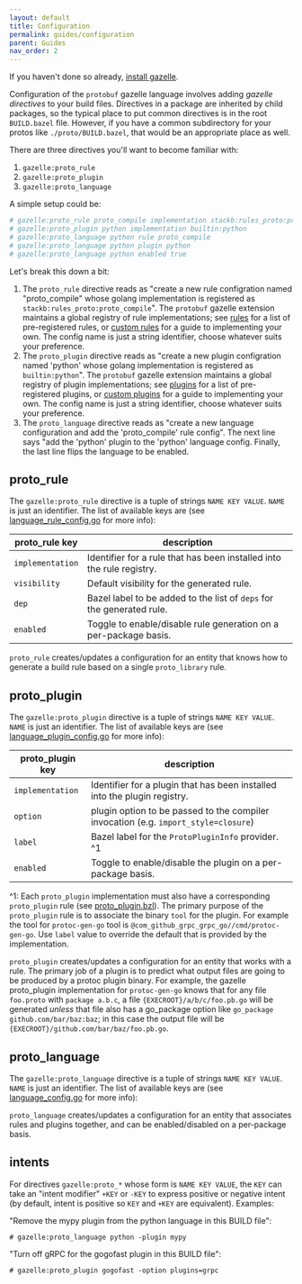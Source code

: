 ```yaml
---
layout: default
title: Configuration
permalink: guides/configuration
parent: Guides
nav_order: 2
---
```


If you haven't done so already, [install gazelle](installation).

Configuration of the `protobuf` gazelle language involves adding *gazelle
directives* to your build files.  Directives in a package are inherited by child
packages, so the typical place to put common directives is in the root
`BUILD.bazel` file.  However, if you have a common subdirectory for your protos
like `./proto/BUILD.bazel`, that would be an appropriate place as well.

There are three directives you'll want to become familiar with:

1. `gazelle:proto_rule`
2. `gazelle:proto_plugin`
3. `gazelle:proto_language`

A simple setup could be:

```python
# gazelle:proto_rule proto_compile implementation stackb:rules_proto:proto_compile
# gazelle:proto_plugin python implementation builtin:python
# gazelle:proto_language python rule proto_compile
# gazelle:proto_language python plugin python
# gazelle:proto_language python enabled true
```

Let's break this down a bit:

1. The `proto_rule` directive reads as "create a new rule configration named
   "proto_compile" whose golang implementation is registered as
   `stackb:rules_proto:proto_compile`".  The `protobuf` gazelle extension
   maintains a global registry of rule implementations; see
   [rules](/rules_proto/rules) for a list of pre-registered rules, or
   [custom rules](/rules_proto/rules/custom) for a guide to implementing your own.  The config
   name is just a string identifier, choose whatever suits your preference.
1. The `proto_plugin` directive reads as "create a new plugin configration named
   'python' whose golang implementation is registered as `builtin:python`".  The
   `protobuf` gazelle extension maintains a global registry of plugin
   implementations; see [plugins](/rules_proto/plugins) for a list of
   pre-registered plugins, or [custom plugins](/plugins_proto/plugins/custom)
   for a guide to implementing your own.  The config name is just a string
   identifier, choose whatever suits your preference.
1. The `proto_language` directive reads as "create a new language configuration
   and add the 'proto_compile' rule config".  The next line says "add the
   'python' plugin to the 'python' language config.  Finally, the last line
   flips the language to be enabled.  

## proto_rule

The `gazelle:proto_rule` directive is a tuple of strings `NAME KEY VALUE`.
`NAME` is just an identifier.  The list of available keys are (see
[language_rule_config.go] for more info):

| proto_rule key   | description                                                           |
| ---------------- | --------------------------------------------------------------------- |
| `implementation` | Identifier for a rule that has been installed into the rule registry. |
| `visibility`     | Default visibility for the generated rule.                            |
| `dep`            | Bazel label to be added to the list of `deps` for the generated rule. |
| `enabled`        | Toggle to enable/disable rule generation on a per-package basis.      |

`proto_rule` creates/updates a configuration for an entity that knows how to
generate a build rule based on a single `proto_library` rule.

## proto_plugin

The `gazelle:proto_plugin` directive is a tuple of strings `NAME KEY VALUE`.
`NAME` is just an identifier.  The list of available keys are (see
[language_plugin_config.go] for more info):

| proto_plugin key | description                                                                         |
| ---------------- | ----------------------------------------------------------------------------------- |
| `implementation` | Identifier for a plugin that has been installed into the plugin registry.           |
| `option`         | plugin option to be passed to the compiler invocation (e.g. `import_style=closure`) |
| `label`          | Bazel label for the `ProtoPluginInfo` provider. ^1                                    |
| `enabled`        | Toggle to enable/disable the plugin on a per-package basis.                         |

^1: Each `proto_plugin` implementation must also have a corresponding
`proto_plugin` rule (see [proto_plugin.bzl]).  The primary purpose of the
`proto_plugin` rule is to associate the binary `tool` for the plugin.  For
example the tool for `protoc-gen-go` tool is
`@com_github_grpc_grpc_go//cmd/protoc-gen-go`.  Use `label` value to override
the default that is provided by the implementation.

`proto_plugin` creates/updates a configuration for an entity that works with a
rule.  The primary job of a plugin is to predict what output files are going to
be produced by a protoc plugin binary.  For example, the gazelle proto_plugin
implementation for `protoc-gen-go` knows that for any file `foo.proto` with
`package a.b.c`, a file `{EXECROOT}/a/b/c/foo.pb.go` will be generated *unless*
that file also has a go_package option like `go_package github.com/bar/baz:baz`;
in this case the output file will be `{EXECROOT}/github.com/bar/baz/foo.pb.go`.

## proto_language

The `gazelle:proto_language` directive is a tuple of strings `NAME KEY VALUE`.
`NAME` is just an identifier.  The list of available keys are (see
[language_config.go] for more info):

`proto_language` creates/updates a configuration for an entity that associates
rules and plugins together, and can be enabled/disabled on a per-package basis.

[language_rule_config.go]: https://github.com/stackb/rules_proto/language_rule_config.go
[language_plugin_config.go]: https://github.com/stackb/rules_proto/language_plugin_config.go
[language_config.go]: https://github.com/stackb/rules_proto/language_config.go
[proto_plugin.bzl]: https://github.com/stackb/rules_proto/rules/proto_plugin.bzl

## intents

For directives `gazelle:proto_*` whose form is `NAME KEY VALUE`, the `KEY` can
take an "intent modifier" `+KEY` or `-KEY` to express positive or negative
intent (by default, intent is positive so `KEY` and `+KEY` are equivalent).
Examples:

"Remove the mypy plugin from the python language in this BUILD file":

```
# gazelle:proto_language python -plugin mypy
```

"Turn off gRPC for the gogofast plugin in this BUILD file":

```
# gazelle:proto_plugin gogofast -option plugins=grpc
```

